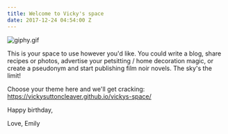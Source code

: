 ```yaml
---
title: Welcome to Vicky's space
date: 2017-12-24 04:54:00 Z
---
```


![giphy.gif](/uploads/giphy.gif)

This is your space to use however you'd like. You could write a blog, share recipes or photos, advertise your petsitting / home decoration magic, or create a pseudonym and start publishing film noir novels. The sky's the limit!

Choose your theme here and we'll get cracking: https://vickysuttoncleaver.github.io/vickys-space/

Happy birthday, 

Love, Emily
